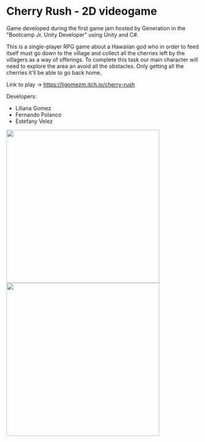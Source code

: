 # Cherry Rush - 2D videogame
Game developed during the first game jam hosted by Generation in the "Bootcamp Jr. Unity Developer" using Unity and C#.

This is a single-player RPG game about a Hawaiian god who in order to feed itself must go down to the village and collect all the cherries left by the villagers as a way of offerings. To complete this task our main character will need to explore the area an avoid all the obstacles. Only getting all the cherries it'll be able to go back home.

Link to play -> https://ligomezm.itch.io/cherry-rush 

Developers:
* Liliana Gomez
* Fernando Polanco
* Estefany Velez 

<img src = "https://user-images.githubusercontent.com/83715511/204377594-12666aee-5783-4284-bed5-6e3a9043d00d.png" width = "400">

<img src = "https://user-images.githubusercontent.com/83715511/204376676-f14a9cff-ab0c-4bd0-9c4c-43071326dc5c.png" width="400">

